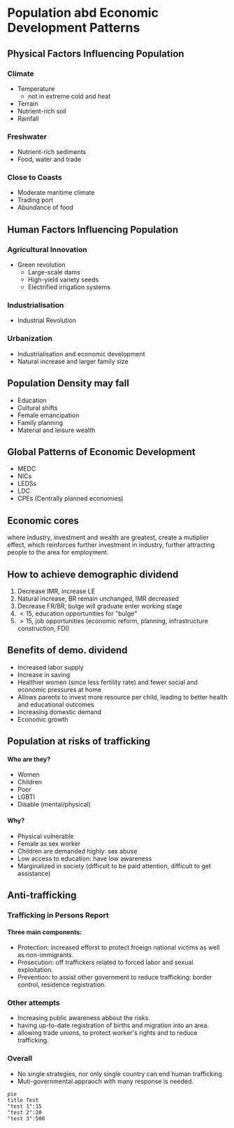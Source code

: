 # Population abd Economic Development Patterns  

## Physical Factors Influencing Population  
### Climate  
* Temperature  
  * not in extreme cold and heat  
* Terrain
* Nutrient-rich soil  
* Rainfall  

### Freshwater
* Nutrient-rich sediments  
* Food, water and trade

### Close to Coasts  
* Moderate maritime climate
* Trading port
* Abundance of food  

## Human Factors Influencing Population  
### Agricultural Innovation  
* Green revolution  
  * Large-scale dams  
  * High-yield variety seeds  
  * Electrified irrigation systems  

### Industrialisation  
* Industrial Revolution  

### Urbanization  
* Industrialisation and economic development  
* Natural increase and larger family size  

## Population Density may fall  
* Education  
* Cultural shifts  
* Female emancipation  
* Family planning  
* Material and leisure wealth  

## Global Patterns of Economic Development  
* MEDC
* NICs
* LEDSs
* LDC
* CPEs (Centrally planned economies)

## Economic cores 
where industry, investment and wealth are greatest, create a mutiplier effect, which reinforces further investment in industry, further attracting people to the area for employment.  

## How to achieve demographic dividend
1. Decrease IMR, increase LE  
2. Natural increase, BR remain unchanged, IMR decreased  
3. Decrease FR/BR, bulge will graduate enter working stage  
4. $<15$, education opportunities for "bulge"  
5. $>15$, job opportunities (economic reform, planning, infrastructure construction, FDI)

## Benefits of demo. dividend
* Increased labor supply
* Increase in saving
* Healthier women (since less fertility rate) and fewer social and economic pressures at home  
* Allows parents to invest more resource per child, leading to better health and educational outcomes
* Increasing domestic demand
* Economic growth

## Population at risks of trafficking
#### Who are they?
* Women  
* Children  
* Poor  
* LGBTI  
* Disable (mental/physical)  

#### Why?  
* Physical vulnerable  
* Female as sex worker  
* Children are demanded highly: sex abuse  
* Low access to education: have low awareness  
* Marginalized in society (difficult to be paid attention, difficult to get assistance)

## Anti-trafficking
### Trafficking in Persons Report  
#### Three main components:
* Protection: increased efforst to protect froeign national victims as well as non-immigrants.  
* Prosecution: off traffickers related to forced labor and sexual exploitation.  
* Prevention: to assist other government to reduce trafficking: border control, residence registration.  

### Other attempts
* Increasing public awareness abbout the risks.  
* having up-to-date registration of births and migration into an area.  
* allowing trade unions, to protect worker's rights and to reduce trafficking.  

### Overall
* No single strategies, nor only single country can end human trafficking.  
* Muti-governmental appraoch with many response is needed.  

```mermaid
pie
title Test
"test 1":15
"test 2":20
"test 3":500

```